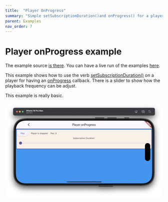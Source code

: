 ```yaml
---
title:  "Player OnProgress"
summary: "Simple setSubscriptionDuration()and onProgress() for a player"
parent: Examples
nav_order: 7
---
```

# Player onProgress example

The example source [is there](https://github.com/canardoux/flutter_sound/blob/master/example/lib/player_onProgress/player_on_progress.dart). You can have a live run of the examples [here](/live/index.html).

This example shows how to use the verb [setSubscriptionDuration()](/api/public_flutter_sound_player/FlutterSoundPlayer/setSubscriptionDuration.html) on a player for having an [onProgress](/api/public_flutter_sound_player/FlutterSoundPlayer/onProgress.html) callback.
There is a slider to show how the playback frequency can be adjust.

This example is really basic.

![screen shot](ScreenShots/PlayerOnProgress.png)